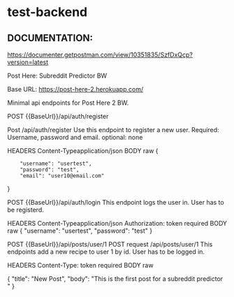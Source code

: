 # test-backend
## DOCUMENTATION: 
https://documenter.getpostman.com/view/10351835/SzfDxQcp?version=latest

Post Here: Subreddit Predictor BW

Base URL: https://post-here-2.herokuapp.com/

Minimal api endpoints for Post Here 2 BW.


POST 
{{BaseUrl}}/api/auth/register

Post /api/auth/register Use this endpoint to register a new user.
Required: Username, password and email. optional: none

HEADERS
Content-Typeapplication/json
BODY raw
{
 
        "username": "usertest",
        "password": "test",
        "email": "user10@email.com"
}

POST 
{{BaseUrl}}/api/auth/login
This endpoint logs the user in.
User has to be registerd.

HEADERS
Content-Typeapplication/json
Authorization: token required
BODY raw
{
	"username": "usertest",
	"password": "test"
}



POST 
{{BaseUrl}}/api/posts/user/1
POST request /api/posts/user/1 
This endpoints add a new recipe to user 1 by id. 
User has to be logged in.

HEADERS
Content-Type: token required
BODY raw

{
	"title": "New Post",
	"body": "This is the first post for a subreddit predictor "
}




